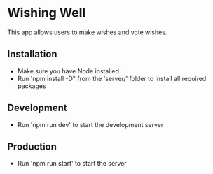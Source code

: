 # Wishing Well

This app allows users to make wishes and vote wishes.

## Installation 

- Make sure you have Node installed
- Run 'npm install -D" from the 'server/' folder to install all required packages

## Development

- Run 'npm run dev' to start the development server 

## Production

- Run 'npm run start' to start the server 
